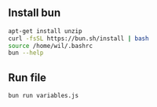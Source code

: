 ## Install bun

```bash
apt-get install unzip
curl -fsSL https://bun.sh/install | bash
source /home/wil/.bashrc
bun --help
```

## Run file

```bash
bun run variables.js
```
